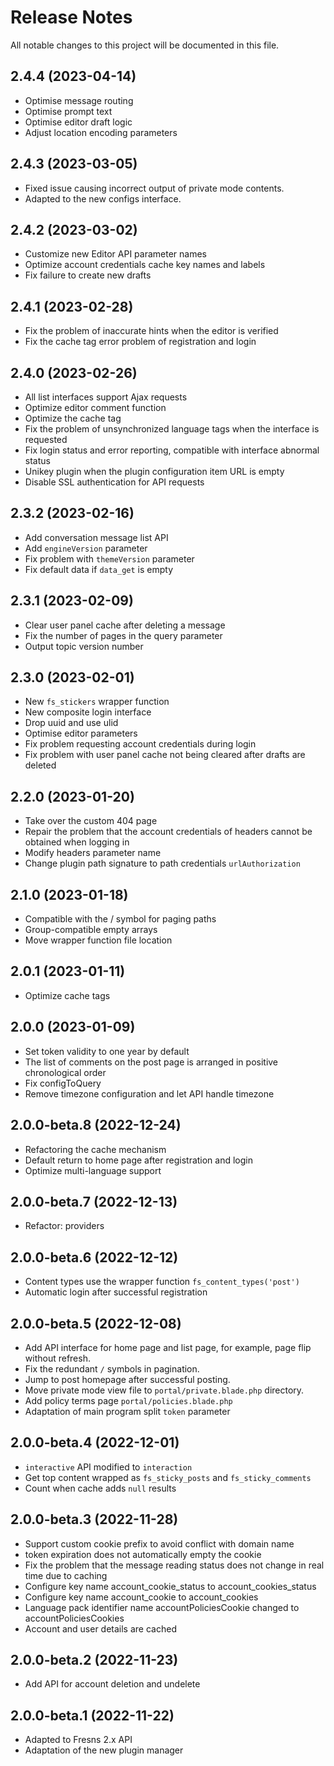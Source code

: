 # Release Notes

All notable changes to this project will be documented in this file.


## 2.4.4 (2023-04-14)

- Optimise message routing
- Optimise prompt text
- Optimise editor draft logic
- Adjust location encoding parameters


## 2.4.3 (2023-03-05)

- Fixed issue causing incorrect output of private mode contents.
- Adapted to the new configs interface.


## 2.4.2 (2023-03-02)

- Customize new Editor API parameter names
- Optimize account credentials cache key names and labels
- Fix failure to create new drafts


## 2.4.1 (2023-02-28)

- Fix the problem of inaccurate hints when the editor is verified
- Fix the cache tag error problem of registration and login


## 2.4.0 (2023-02-26)

- All list interfaces support Ajax requests
- Optimize editor comment function
- Optimize the cache tag
- Fix the problem of unsynchronized language tags when the interface is requested
- Fix login status and error reporting, compatible with interface abnormal status
- Unikey plugin when the plugin configuration item URL is empty
- Disable SSL authentication for API requests


## 2.3.2 (2023-02-16)

- Add conversation message list API
- Add `engineVersion` parameter
- Fix problem with `themeVersion` parameter
- Fix default data if `data_get` is empty


## 2.3.1 (2023-02-09)

- Clear user panel cache after deleting a message
- Fix the number of pages in the query parameter
- Output topic version number


## 2.3.0 (2023-02-01)

- New `fs_stickers` wrapper function
- New composite login interface
- Drop uuid and use ulid
- Optimise editor parameters
- Fix problem requesting account credentials during login
- Fix problem with user panel cache not being cleared after drafts are deleted


## 2.2.0 (2023-01-20)

- Take over the custom 404 page
- Repair the problem that the account credentials of headers cannot be obtained when logging in
- Modify headers parameter name
- Change plugin path signature to path credentials `urlAuthorization`


## 2.1.0 (2023-01-18)

- Compatible with the / symbol for paging paths
- Group-compatible empty arrays
- Move wrapper function file location


## 2.0.1 (2023-01-11)

- Optimize cache tags


## 2.0.0 (2023-01-09)

- Set token validity to one year by default
- The list of comments on the post page is arranged in positive chronological order
- Fix configToQuery
- Remove timezone configuration and let API handle timezone


## 2.0.0-beta.8 (2022-12-24)

- Refactoring the cache mechanism
- Default return to home page after registration and login
- Optimize multi-language support


## 2.0.0-beta.7 (2022-12-13)

- Refactor: providers


## 2.0.0-beta.6 (2022-12-12)

- Content types use the wrapper function `fs_content_types('post')`
- Automatic login after successful registration


## 2.0.0-beta.5 (2022-12-08)

- Add API interface for home page and list page, for example, page flip without refresh.
- Fix the redundant `/` symbols in pagination.
- Jump to post homepage after successful posting.
- Move private mode view file to `portal/private.blade.php` directory.
- Add policy terms page `portal/policies.blade.php`
- Adaptation of main program split `token` parameter


## 2.0.0-beta.4 (2022-12-01)

- `interactive` API modified to `interaction`
- Get top content wrapped as `fs_sticky_posts` and `fs_sticky_comments`
- Count when cache adds `null` results


## 2.0.0-beta.3 (2022-11-28)

- Support custom cookie prefix to avoid conflict with domain name
- token expiration does not automatically empty the cookie
- Fix the problem that the message reading status does not change in real time due to caching
- Configure key name account_cookie_status to account_cookies_status
- Configure key name account_cookie to account_cookies
- Language pack identifier name accountPoliciesCookie changed to accountPoliciesCookies
- Account and user details are cached


## 2.0.0-beta.2 (2022-11-23)

- Add API for account deletion and undelete


## 2.0.0-beta.1 (2022-11-22)

- Adapted to Fresns 2.x API
- Adaptation of the new plugin manager
